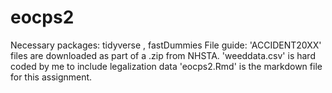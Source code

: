 # eocps2
Necessary packages: tidyverse , fastDummies
File guide: 'ACCIDENT20XX' files are downloaded as part of a .zip from NHSTA.
'weeddata.csv' is hard coded by me to include legalization data
'eocps2.Rmd' is the markdown file for this assignment.
